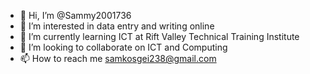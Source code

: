 - 👋 Hi, I’m @Sammy2001736
- 👀 I’m interested in data entry and writing online
- 🌱 I’m currently learning ICT at Rift Valley Technical Training Institute
- 💞️ I’m looking to collaborate on ICT and Computing
- 📫 How to reach me samkosgei238@gmail.com

<!---
Sammy2001736/Sammy2001736 is a ✨ special ✨ repository because its `README.md` (this file) appears on your GitHub profile.
You can click the Preview link to take a look at your changes.
--->
